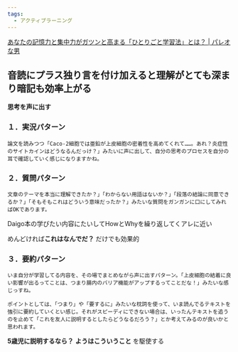 ```yaml
---
tags:
  - アクティブラーニング
---
```

[あなたの記憶力と集中力がガツンと高まる「ひとりごと学習法」とは？ | パレオな男](https://yuchrszk.blogspot.com/2018/03/blog-post_2.html)

## 音読にプラス独り言を付け加えると理解がとても深まり暗記も効率上がる

**思考を声に出す**

### １．実況パターン
```
論文を読みつつ「Caco-2細胞では亜鉛が上皮細胞の密着性を高めてくれて……。あれ？炎症性のサイトカインはどうなるんだっけ？」みたいに声に出して、自分の思考のプロセスを自分の耳で確認していく感じになりますかね。
```

### ２．質問パターン 
```
文章のテーマを本当に理解できたか？」「わからない用語はないか？」「段落の結論に同意できるか？」「そもそもこれはどういう意味だったか？」みたいな質問をガンガンに口にしてみればOKであります。
```

Daigo本の学びたい内容にたいしてHowとWhyを繰り返してくアレに近い

めんどければ**これはなんでだ？** だけでも効果的

### ３．要約パターン 
```
いま自分が学習してる内容を、その場でまとめながら声に出すパターン。「上皮細胞の結着に良い影響が出るってことは、つまり腸内のバリア機能がアップするってことだな！」みたいな感じっすね。

ポイントとしては、「つまり」や「要するに」みたいな枕詞を使って、いま読んでるテキストを強引に要約していくとい感じ。それがスピーディにできない場合は、いったんテキストを追うのを止めて「これを友人に説明するとしたらどうなるだろう？」とか考えてみるのが良いかと思われます。
```

**5歳児に説明するなら？** **ようはこういうこと** を駆使する